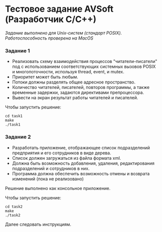 # Тестовое задание AVSoft (Разработчик C/C++)

*Задание выполнено для Unix-систем (стандарт POSIX). Работоспособность проверена на MacOS*

### Задание 1

* Реализовать схему взаимодействия процессов "читатели-писатели" под с использованием соответствующих системных вызовов POSIX и многопоточности, используя thread, event, и mutex. 
* Приоритет может быть любым. 
* Потоки должны разделять общее адресное пространство. 
* Количество читателей, писателей, повторов программы, а также временные задержки, задаются директивами препроцессора. 
* Вывести на экран результат работы читателей и писателей.

Чтобы запустить решение:
```
cd task1
make
./task1
```

### Задание 2

* Разработать приложение, отображающее список подразделений предприятия и его сотрудников в виде дерева. 
* Список должен загружаться из файла формата xml. 
* Должна быть возможность добавления, удаления, редактирования подразделений и сотрудников в них. 
* Программа должна обеспечить возможность отмены и возврата изменений (пока не реализовано)

Решение выполнено как консольное приложение.

Чтобы запустить решение:
```
cd task2
make
./task2
```
Далее следовать инструкциям. 
